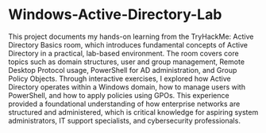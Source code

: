 # Windows-Active-Directory-Lab
This project documents my hands-on learning from the TryHackMe: Active Directory Basics room, which introduces fundamental concepts of Active Directory in a practical, lab-based environment. The room covers core topics such as domain structures, user and group management, Remote Desktop Protocol usage, PowerShell for AD administration, and Group Policy Objects. Through interactive exercises, I explored how Active Directory operates within a Windows domain, how to manage users with PowerShell, and how to apply policies using GPOs. This experience provided a foundational understanding of how enterprise networks are structured and administered, which is critical knowledge for aspiring system administrators, IT support specialists, and cybersecurity professionals.
